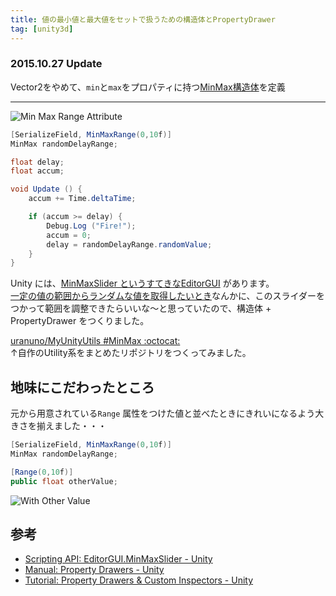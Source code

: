 ```yaml
---
title: 値の最小値と最大値をセットで扱うための構造体とPropertyDrawer
tag: [unity3d]
---
```


### 2015.10.27 Update
Vector2をやめて、`min`と`max`をプロパティに持つ[MinMax構造体](https://github.com/uranuno/MyUnityUtils/blob/master/Assets/Utils/MinMax.cs)を定義

***

![Min Max Range Attribute](https://uranuno.github.io/MyUnityUtils/minmaxrange.gif "がんばってつくったGIF")

```csharp
[SerializeField, MinMaxRange(0,10f)]
MinMax randomDelayRange;

float delay;
float accum;

void Update () {
	accum += Time.deltaTime;

	if (accum >= delay) {
		Debug.Log ("Fire!");
		accum = 0;
		delay = randomDelayRange.randomValue;
	}
}
```

Unity には、[MinMaxSlider というすてきなEditorGUI](http://docs.unity3d.com/ScriptReference/EditorGUI.MinMaxSlider.html) があります。  
[一定の値の範囲からランダムな値を取得したいとき](http://docs.unity3d.com/ScriptReference/Random.Range.html)なんかに、このスライダーをつかって範囲を調整できたらいいな〜と思っていたので、構造体 + PropertyDrawer をつくりました。  

[uranuno/MyUnityUtils #MinMax :octocat:](https://github.com/uranuno/MyUnityUtils#min-max)  
↑自作のUtility系をまとめたリポジトリをつくってみました。

<!-- more -->

地味にこだわったところ
--------------------
元から用意されている`Range` 属性をつけた値と並べたときにきれいになるよう大きさを揃えました・・・

```csharp
[SerializeField, MinMaxRange(0,10f)]
MinMax randomDelayRange;

[Range(0,10f)]
public float otherValue;
```

![With Other Value](https://uranuno.github.io/MyUnityUtils/minmaxrange-othervalue.png)


参考
-----
- [Scripting API: EditorGUI.MinMaxSlider - Unity](http://docs.unity3d.com/ScriptReference/EditorGUI.MinMaxSlider.html)
- [Manual: Property Drawers - Unity](http://docs.unity3d.com/Manual/editor-PropertyDrawers.html)
- [Tutorial: Property Drawers & Custom Inspectors - Unity](https://unity3d.com/learn/tutorials/modules/intermediate/live-training-archive/property-drawers-custom-inspectors)
